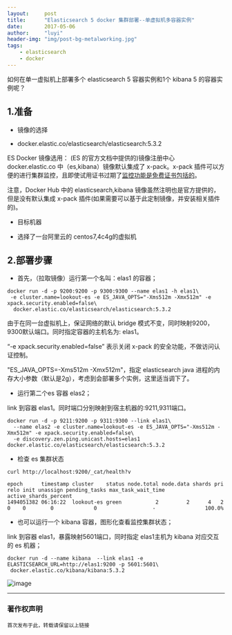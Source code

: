 ```yaml
---
layout:     post
title:      "Elasticsearch 5 docker 集群部署--单虚拟机多容器实例"
date:       2017-05-06
author:     "luyi"
header-img: "img/post-bg-metalworking.jpg"
tags:
    - elasticsearch
    - docker
---
```

如何在单一虚拟机上部署多个 elasticsearch 5 容器实例和1个 kibana 5 的容器实例呢？

## 1.准备

- 镜像的选择

 * docker.elastic.co/elasticsearch/elasticsearch:5.3.2

ES Docker 镜像选用： (ES 的官方文档中提供的)镜像注册中心 docker.elastic.co 中（es,kibana）镜像默认集成了 x-pack。x-pack 插件可以方便的进行集群监控，且即使试用证书过期了[监控功能是免费证书包括的](https://www.elastic.co/subscriptions)。

注意，Docker Hub 中的 elasticsearch,kibana 镜像虽然注明也是官方提供的，但是没有默认集成 x-pack 插件(如果需要可以基于此定制镜像，并安装相关插件的)。

- 目标机器

 * 选择了一台阿里云的 centos7,4c4g的虚拟机

## 2.部署步骤

- 首先，（拉取镜像）运行第一个名叫：elas1 的容器；

```
docker run -d -p 9200:9200 -p 9300:9300 --name elas1 -h elas1\
 -e cluster.name=lookout-es -e ES_JAVA_OPTS="-Xms512m -Xmx512m" -e xpack.security.enabled=false\
  docker.elastic.co/elasticsearch/elasticsearch:5.3.2
```

由于在同一台虚拟机上，保证网络的默认 bridge 模式不变，同时映射9200，9300默认端口。同时指定容器的主机名为: elas1。

“-e xpack.security.enabled=false” 表示关闭 x-pack 的安全功能，不做访问认证控制。

"ES_JAVA_OPTS=-Xms512m -Xmx512m"，指定 elasticsearch java 进程的内存大小参数（默认是2g），考虑到会部署多个实例，这里适当调下了。

- 运行第二个es 容器 elas2；

link 到容器 elas1。同时端口分别映射到宿主机器的:9211,9311端口。

```
docker run -d -p 9211:9200 -p 9311:9300 --link elas1\
  --name elas2 -e cluster.name=lookout-es -e ES_JAVA_OPTS="-Xms512m -Xmx512m" -e xpack.security.enabled=false\
  -e discovery.zen.ping.unicast.hosts=elas1 docker.elastic.co/elasticsearch/elasticsearch:5.3.2
```
- 检查 es 集群状态

```
curl http://localhost:9200/_cat/health?v

epoch      timestamp cluster    status node.total node.data shards pri relo init unassign pending_tasks max_task_wait_time active_shards_percent
1494051382 06:16:22  lookout-es green           2         2      4   2    0    0        0             0                  -                100.0%
```

- 也可以运行一个 kibana 容器，图形化查看监控集群状态；

link 到容器 elas1，暴露映射5601端口，同时指定 elas1主机为 kibana 对应交互的 es 机器；

```
docker run -d --name kibana  --link elas1 -e ELASTICSEARCH_URL=http://elas1:9200 -p 5601:5601\
 docker.elastic.co/kibana/kibana:5.3.2
```

![image](https://luyiisme.github.io/img/in-post/kibana050701.jpg)

---
### 著作权声明

`首次发布于此，转载请保留以上链接`
